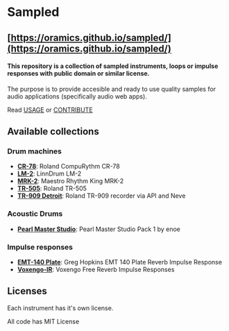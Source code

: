 # Sampled

## [https://oramics.github.io/sampled/](https://oramics.github.io/sampled/)

#### This repository is a collection of sampled instruments, loops or impulse responses with public domain or similar license.

The purpose is to provide accesible and ready to use quality samples for audio applications (specifically audio web apps).

Read [USAGE](https://github.com/oramics/sampled/tree/master/USAGE.md) or
[CONTRIBUTE](https://github.com/oramics/sampled/tree/master/CONTRIBUTE.md)

## Available collections

### Drum machines

- __[CR-78](https://oramics.github.io/sampled/DM/CR-78)__: Roland CompuRythm CR-78
- __[LM-2](https://oramics.github.io/sampled/DM/LM-2)__: LinnDrum LM-2
- __[MRK-2](https://oramics.github.io/sampled/DM/MRK-2)__: Maestro Rhythm King MRK-2
- __[TR-505](https://oramics.github.io/sampled/DM/TR-505)__: Roland TR-505
- __[TR-909 Detroit](https://oramics.github.io/sampled/DM/TR-909/Detroit)__: Roland TR-909 recorder via API and Neve

### Acoustic Drums

- __[Pearl Master Studio](https://oramics.github.io/sampled/DRUMS/pearl-master-studio)__: Pearl Master Studio Pack 1 by enoe

### Impulse responses

- __[EMT-140 Plate](https://oramics.github.io/sampled/IR/EMT140-Plate)__: Greg Hopkins EMT 140 Plate Reverb Impulse Response
- __[Voxengo-IR](https://oramics.github.io/sampled/IR/Voxengo)__: Voxengo Free Reverb Impulse Responses

## Licenses

Each instrument has it's own license.

All code has MIT License
